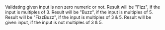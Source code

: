 Validating given input is non zero numeric or not.
Result will be "Fizz", if the input is multiples of 3.
Result will be "Buzz", if the input is multiples of 5.
Result will be "FizzBuzz", if the input is multiples of 3 & 5.
Result will be given input, if the input is not multiples of 3 & 5.
